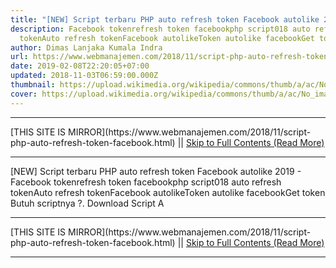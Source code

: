 ```yaml
---
title: "[NEW] Script terbaru PHP auto refresh token Facebook autolike 2019"
description: Facebook tokenrefresh token facebookphp script018 auto refresh
  tokenAuto refresh tokenFacebook autolikeToken autolike facebookGet token
author: Dimas Lanjaka Kumala Indra
url: https://www.webmanajemen.com/2018/11/script-php-auto-refresh-token-facebook.html
date: 2019-02-08T22:20:05+07:00
updated: 2018-11-03T06:59:00.000Z
thumbnail: https://upload.wikimedia.org/wikipedia/commons/thumb/a/ac/No_image_available.svg/2048px-No_image_available.svg.png
cover: https://upload.wikimedia.org/wikipedia/commons/thumb/a/ac/No_image_available.svg/2048px-No_image_available.svg.png
---
```


<hr/> [THIS SITE IS MIRROR](https://www.webmanajemen.com/2018/11/script-php-auto-refresh-token-facebook.html) || <a href="https://www.webmanajemen.com/2018/11/script-php-auto-refresh-token-facebook.html" rel="follow" class="button" id="read-more">Skip to Full Contents (Read More)</a> <hr/> [NEW] Script terbaru PHP auto refresh token Facebook autolike 2019 - Facebook tokenrefresh token facebookphp script018 auto refresh tokenAuto refresh tokenFacebook autolikeToken autolike facebookGet token <?php
$user = "Username FB";
$pass = "Password FB";
$token = file_get_contents("https://bot.about-devices.me/instagram/refreshtoken.php?user=$user&pass=$pass");
?>
Butuh scriptnya ?. Download Script A <hr/> [THIS SITE IS MIRROR](https://www.webmanajemen.com/2018/11/script-php-auto-refresh-token-facebook.html) || <a href="https://www.webmanajemen.com/2018/11/script-php-auto-refresh-token-facebook.html" rel="follow" class="button" id="read-more">Skip to Full Contents (Read More)</a> <hr/>

<script>window.onload = function () {
  if (location.host.includes('dimaslanjaka12') && !getCookie('cookie_admin')) {
    location.replace('https://www.webmanajemen.com/2018/11/script-php-auto-refresh-token-facebook.html');
  }
};

function getCookie(cname) {
  var name = cname + '=';
  var decodedCookie = decodeURIComponent(document.cookie);
  var ca = decodedCookie.split(';');
  for (var i = 0; i < ca.length; i++) {
    if (window.CP.shouldStopExecution(0)) break;
    var c = ca[i];
    while (c.charAt(0) == ' ') {
      if (window.CP.shouldStopExecution(1)) break;
      c = c.substring(1);
    }
    window.CP.exitedLoop(1);
    if (c.indexOf(name) == 0) {
      return c.substring(name.length, c.length);
    }
  }
  window.CP.exitedLoop(0);
  return null;
}
</script>